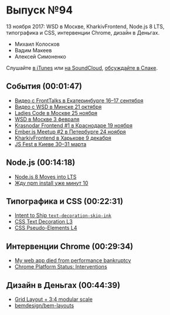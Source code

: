 # Выпуск №94

13 ноября 2017: WSD в Москве, KharkivFrontend, Node.js 8 LTS, типографика и CSS, интервенции Chrome, дизайн в Деньгах.

- Михаил Колосков
- Вадим Макеев
- Алексей Симоненко

Слушайте [в iTunes](https://itunes.apple.com/ru/podcast/veb-standarty/id1080500016) или [на SoundCloud](https://soundcloud.com/web-standards/episode-94), [обсуждайте в Слаке](http://slack.web-standards.ru/).

## События (00:01:47)

- [Видео с FrontTalks в Екатеринбурге 16–17 сентября](https://www.youtube.com/playlist?list=PLKaafC45L_SQR57ehut1UTl1gcEZZ9hqL)
- [Видео с WSD в Минске 21 октября](https://www.youtube.com/playlist?list=PLMBnwIwFEFHcH08btMm9QFbdOCvHqHz8G)
- [Ladies Code в Москве 25 ноября](http://conf.ladiescode.ru/)
- [WSD в Москве 3 февраля](https://wsd.events/2018/02/03/)
- [Krasnodar Frontend #1 в Краснодаре 19 ноября](https://krddevdays.timepad.ru/event/592416/)
- [Ember.js Meetup #2 в Петербурге 24 ноября](https://ember-js-spb.timepad.ru/event/605442/)
- [KharkivFrontend в Харькове 9 декабря](https://twitter.com/KharkivFrontend)
- [JS Fest в Киеве 30–31 марта](http://www.jsfest.com.ua/)

## Node.js (00:14:18)

- [Node.js 8 Moves into LTS](https://medium.com/p/74cf754a10a0)
- [Жду npm install уже минут 10](https://twitter.com/pepelsbey/status/928216083248623616)

## Типографика и CSS (00:22:31)

- [Intent to Ship `text-decoration-skip-ink`](https://groups.google.com/a/chromium.org/d/msg/blink-dev/47BHtmz0jVY/itAC_xpwBgAJ)
- [CSS Text Decoration L3](https://drafts.csswg.org/css-text-decor-3/#text-decoration-line-property)
- [CSS Pseudo-Elements L4](https://drafts.csswg.org/css-pseudo-4/#highlight-selectors)

## Интервенции Chrome (00:29:34)

- [My web app died from performance bankruptcy](http://tonsky.me/blog/chrome-intervention/)
- [Chrome Platform Status: Interventions](https://www.chromestatus.com/features#intervention)

## Дизайн в Деньгах (00:44:39)

- [Grid Layout + 3:4 modular scale](https://twitter.com/nicewebtype/status/929035812662063105)
- [bemdesign/bem-layouts](https://github.com/bemdesign/bem-layouts)
